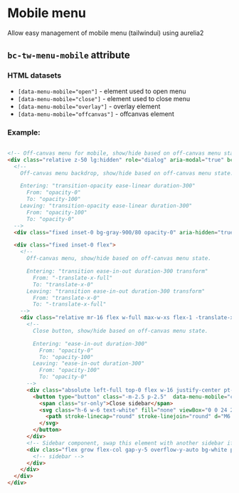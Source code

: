# Mobile menu

Allow easy management of mobile menu (tailwindui) using aurelia2

## `bc-tw-menu-mobile` attribute

### HTML datasets

* `[data-menu-mobile="open"]` - element used to open menu
* `[data-menu-mobile="close"]` - element used to close menu
* `[data-menu-mobile="overlay"]` - overlay element
* `[data-menu-mobile="offcanvas"]` - offcanvas element

### Example:

```html

<!-- Off-canvas menu for mobile, show/hide based on off-canvas menu state. -->
<div class="relative z-50 lg:hidden" role="dialog" aria-modal="true" bc-tw-menu-mobile="">
  <!--
    Off-canvas menu backdrop, show/hide based on off-canvas menu state.

    Entering: "transition-opacity ease-linear duration-300"
      From: "opacity-0"
      To: "opacity-100"
    Leaving: "transition-opacity ease-linear duration-300"
      From: "opacity-100"
      To: "opacity-0"
  -->
  <div class="fixed inset-0 bg-gray-900/80 opacity-0" aria-hidden="true" data-menu-mobile="overlay"></div>

  <div class="fixed inset-0 flex">
    <!--
      Off-canvas menu, show/hide based on off-canvas menu state.

      Entering: "transition ease-in-out duration-300 transform"
        From: "-translate-x-full"
        To: "translate-x-0"
      Leaving: "transition ease-in-out duration-300 transform"
        From: "translate-x-0"
        To: "-translate-x-full"
    -->
    <div class="relative mr-16 flex w-full max-w-xs flex-1 -translate-x-full" data-menu-mobile="offcanvas">
      <!--
        Close button, show/hide based on off-canvas menu state.

        Entering: "ease-in-out duration-300"
          From: "opacity-0"
          To: "opacity-100"
        Leaving: "ease-in-out duration-300"
          From: "opacity-100"
          To: "opacity-0"
      -->
      <div class="absolute left-full top-0 flex w-16 justify-center pt-5 opacity-0">
        <button type="button" class="-m-2.5 p-2.5"  data-menu-mobile="close">
          <span class="sr-only">Close sidebar</span>
          <svg class="h-6 w-6 text-white" fill="none" viewBox="0 0 24 24" stroke-width="1.5" stroke="currentColor" aria-hidden="true" data-slot="icon">
            <path stroke-linecap="round" stroke-linejoin="round" d="M6 18 18 6M6 6l12 12" />
          </svg>
        </button>
      </div>
      <!-- Sidebar component, swap this element with another sidebar if you like -->
      <div class="flex grow flex-col gap-y-5 overflow-y-auto bg-white px-6 pb-4">
        <!-- sidebar -->
      </div>
    </div>
  </div>
</div>
```
